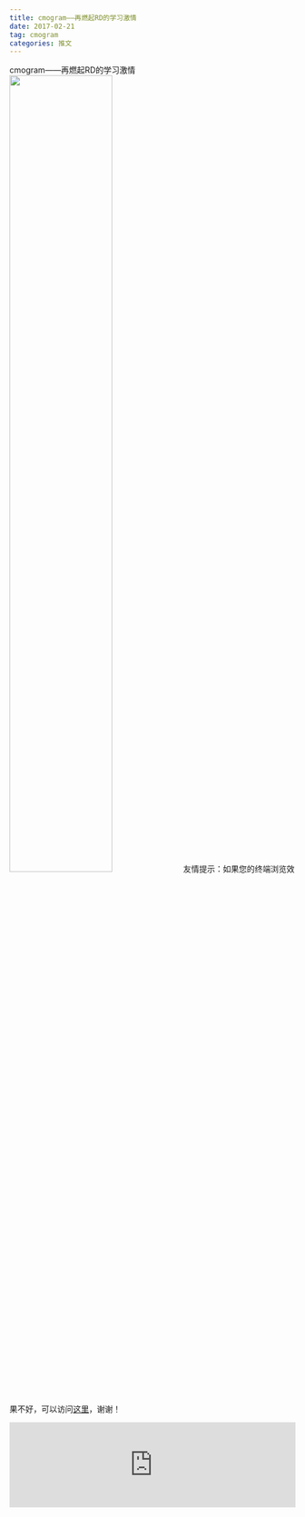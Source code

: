```yaml
---
title: cmogram——再燃起RD的学习激情
date: 2017-02-21
tag: cmogram
categories: 推文
---
```

cmogram——再燃起RD的学习激情
<img src="http://mmbiz.qpic.cn/mmbiz_jpg/ACviaWTBFxhZ17tuFgP0CBVs5ouQHDKvEs3pdktp6g4bulNaGfOd74zD26JiaB87ic6UlvviaIxKaN0P7P5wuAg6fA/0?wx_fmt.jpeg" style="width: 60%; height: auto;"/><!--more-->
友情提示：如果您的终端浏览效果不好，可以访问[这里](https://stata-club.github.io/stata_article/2017-02-21.html)，谢谢！
<iframe src="https://stata-club.github.io/stata_article/2017-02-21.html" id="iframepage" frameborder="0" scrolling="no" marginheight="0" marginwidth="0" width="100%" onLoad="iFrameHeight()"></iframe>
<script type="text/javascript" language="javascript">
function iFrameHeight() {
var ifm= document.getElementById("iframepage");
var subWeb = document.frames ? document.frames["iframepage"].document : ifm.contentDocument;   
if(ifm != null && subWeb != null) {
 ifm.height = subWeb.body.scrollHeight;
} 
} 
</script> 